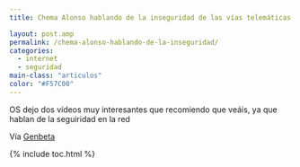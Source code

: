 ```yaml
---
title: Chema Alonso hablando de la inseguridad de las vías telemáticas

layout: post.amp
permalink: /chema-alonso-hablando-de-la-inseguridad/
categories:
  - internet
  - seguridad
main-class: "articulos"
color: "#F57C00"
---
```

OS dejo dos vídeos muy interesantes que recomiendo que veáis, ya que hablan de la seguiridad en la red





Vía <a target="_blank" href="http://www.genbetadev.com/seguridad-informatica/chema-alonso-un-crack-hablando-de-la-inseguridad-de-las-vias-telematicas">Genbeta</a>



{% include toc.html %}
